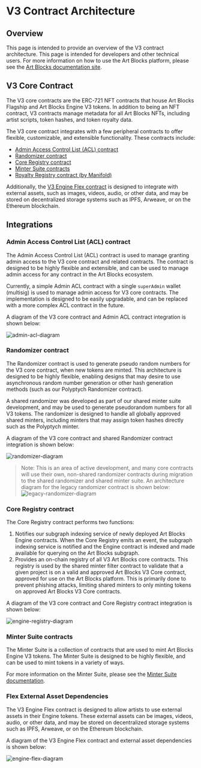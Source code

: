 # V3 Contract Architecture

## Overview

This page is intended to provide an overview of the V3 contract architecture. This page is intended for developers and other technical users. For more information on how to use the Art Blocks platform, please see the [Art Blocks documentation site](https://docs.artblocks.io/).

## V3 Core Contract

The V3 core contracts are the ERC-721 NFT contracts that house Art Blocks Flagship and Art Blocks Engine V3 tokens. In addition to being an NFT contract, V3 contracts manage metadata for all Art Blocks NFTs, including artist scripts, token hashes, and token royalty data.

The V3 core contract integrates with a few peripheral contracts to offer flexible, customizable, and extensible functionality. These contracts include:

- [Admin Access Control List (ACL) contract](#admin-access-control-list-acl-contract)
- [Randomizer contract](#randomizer-contract)
- [Core Registry contract](#core-registry-contract)
- [Minter Suite contracts](#minter-suite-contracts)
- [Royalty Registry contract (by Manifold)](./ROYALTIES.md)

Additionally, the [V3 Engine Flex contract](#flex-external-asset-dependencies) is designed to integrate with external assets, such as images, videos, audio, or other data, and may be stored on decentralized storage systems such as IPFS, Arweave, or on the Ethereum blockchain.

## Integrations

### Admin Access Control List (ACL) contract

The Admin Access Control List (ACL) contract is used to manage granting admin access to the V3 core contract and related contracts. The contract is designed to be highly flexible and extensible, and can be used to manage admin access for any contract in the Art Blocks ecosystem.

Currently, a simple Admin ACL contract with a single `superAdmin` wallet (multisig) is used to manage admin access for V3 core contracts. The implementation is designed to be easily upgradable, and can be replaced with a more complex ACL contract in the future.

A diagram of the V3 core contract and Admin ACL contract integration is shown below:

![admin-acl-diagram](./images/admin-acl-v3-core-integration.png)

### Randomizer contract

The Randomizer contract is used to generate pseudo random numbers for the V3 core contract, when new tokens are minted. This architecture is designed to be highly flexible, enabling designs that may desire to use asynchronous random number generation or other hash generation methods (such as our Polyptych Randomizer contract).

A shared randomizer was developed as part of our shared minter suite development, and may be used to generate pseudorandom numbers for all V3 tokens. The randomizer is designed to handle all globally approved shared minters, including minters that may assign token hashes directly such as the Polyptych minter.

A diagram of the V3 core contract and shared Randomizer contract integration is shown below:

![randomizer-diagram](./images/randomizer-v3-core-integration.png)

> Note: This is an area of active development, and many core contracts will use their own, non-shared randomizer contracts during migration to the shared randomizer and shared minter suite. An architecture diagram for the legacy randomizer contract is shown below: ![legacy-randomizer-diagram](./images/randomizer-v3-core-integration-legacy.png)

### Core Registry contract

The Core Registry contract performs two functions:

1. Notifies our subgraph indexing service of newly deployed Art Blocks Engine contracts. When the Core Registry emits an event, the subgraph indexing service is notified and the Engine contract is indexed and made available for querying on the Art Blocks subgraph.
2. Provides an on-chain registry of all V3 Art Blocks core contracts. This registry is used by the shared minter filter contract to validate that a given project is on a valid and approved Art Blocks V3 Core contract, approved for use on the Art Blocks platform. This is primarily done to prevent phishing attacks, limiting shared minters to only minting tokens on approved Art Blocks V3 Core contracts.

A diagram of the V3 core contract and Core Registry contract integration is shown below:

![engine-registry-diagram](./images/engine-registry-v3-core-integration.png)

### Minter Suite contracts

The Minter Suite is a collection of contracts that are used to mint Art Blocks Engine V3 tokens. The Minter Suite is designed to be highly flexible, and can be used to mint tokens in a variety of ways.

For more information on the Minter Suite, please see the [Minter Suite documentation](./MINTER_SUITE.md).

### Flex External Asset Dependencies

The V3 Engine Flex contract is designed to allow artists to use external assets in their Engine tokens. These external assets can be images, videos, audio, or other data, and may be stored on decentralized storage systems such as IPFS, Arweave, or on the Ethereum blockchain.

A diagram of the V3 Engine Flex contract and external asset dependencies is shown below:

![engine-flex-diagram](./images/external-asset-dependency-flex-v3.png)
